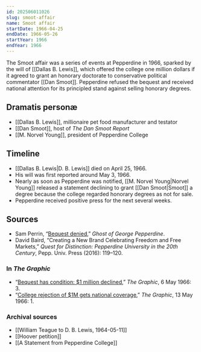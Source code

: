 ```yaml
---
id: 202506011026
slug: smoot-affair
name: Smoot affair
startDate: 1966-04-25
endDate: 1966-05-26
startYear: 1966
endYear: 1966
---
```

The Smoot affair was a series of events at Pepperdine in 1966, sparked by the will of [[Dallas B. Lewis]], which offered the college one million dollars if it agreed to grant an honorary doctorate to conservative political commentator [[Dan Smoot]]. Pepperdine refused the bequest and received national attention for its principled stand against selling honorary degrees.

## Dramatis personæ
- [[Dallas B. Lewis]], millionaire pet food manufacturer and testator
- [[Dan Smoot]], host of *The Dan Smoot Report*
- [[M. Norvel Young]], president of Pepperdine College

## Timeline
- [[Dallas B. Lewis|D. B. Lewis]] died on April 25, 1966.
- His will was first reported around May 3, 1966.
- Nearly as soon as Pepperdine was notified, [[M. Norvel Young|Norvel Young]] released a statement declining to grant [[Dan Smoot|Smoot]] a degree because the college regarded honorary degrees as not for sale.
- Pepperdine received positive press for the next several weeks.

## Sources
- Sam Perrin, “[Bequest denied](https://gogp.substack.com/p/bequest-denied),” *Ghost of George Pepperdine*.
- David Baird, “Creating a New Brand Celebrating Freedom and Free Markets,” *Quest for Distinction: Pepperdine University in the 20th Century*, Pepp. Univ. Press (2016): 119–120.
### In *The Graphic*
- “[Bequest has condition: $1 million declined](https://pepperdine.quartexcollections.com/Documents/Detail/the-graphic/94107?item=97530),” *The Graphic*, 6 May 1966: 3.
- “[College rejection of $1M gets national coverage](https://pepperdine.quartexcollections.com/Documents/Detail/the-graphic/94108),” *The Graphic*, 13 May 1966: 1.
### Archival sources
- [[William Teague to D. B. Lewis, 1964-05-11]]
- [[Hoover petition]]
- [[A Statement from Pepperdine College]]